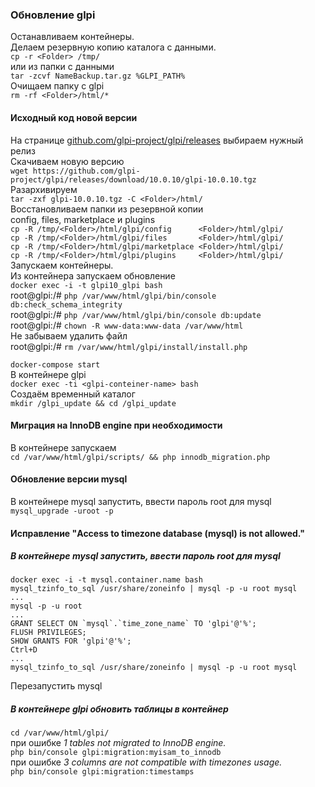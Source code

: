 
### Обновление glpi  
Останавливаем контейнеры.  
Делаем резервную копию каталога с данными.  
```cp -r <Folder> /tmp/```  
или из папки с данными  
```tar -zcvf NameBackup.tar.gz %GLPI_PATH%```  
Очищаем папку с glpi  
```rm -rf <Folder>/html/*```  
#### Исходный код новой версии  
На странице [github.com/glpi-project/glpi/releases](https://github.com/glpi-project/glpi/releases) выбираем нужный релиз   
Скачиваем новую версию  
```wget https://github.com/glpi-project/glpi/releases/download/10.0.10/glpi-10.0.10.tgz```  
Разархивируем  
```tar -zxf glpi-10.0.10.tgz -C <Folder>/html/```  
Восстановливаем папки из резервной копии  
config, files, marketplace и plugins  
```cp -R /tmp/<Folder>/html/glpi/config      <Folder>/html/glpi/```  
```cp -R /tmp/<Folder>/html/glpi/files       <Folder>/html/glpi/```  
```cp -R /tmp/<Folder>/html/glpi/marketplace <Folder>/html/glpi/```  
```cp -R /tmp/<Folder>/html/glpi/plugins     <Folder>/html/glpi/```  
Запускаем контейнеры.  
Из контейнера запускаем обновление  
```docker exec -i -t glpi10_glpi bash```  
    root@glpi:/# ```php /var/www/html/glpi/bin/console db:check_schema_integrity```  
    root@glpi:/# ```php /var/www/html/glpi/bin/console db:update```  
    root@glpi:/# ```chown -R www-data:www-data /var/www/html```  
Не забываем удалить файл  
    root@glpi:/# ```rm /var/www/html/glpi/install/install.php```  


```docker-compose start```  
В контейнере glpi  
```docker exec -ti <glpi-conteiner-name> bash```  
Создаём временный каталог  
```mkdir /glpi_update && cd /glpi_update```  

 
#### Миграция на InnoDB engine при необходимости  
В контейнере запускаем  
```cd /var/www/html/glpi/scripts/ && php innodb_migration.php```  
#### Обновление версии mysql
В контейнере mysql запустить, ввести пароль root для mysql  
```mysql_upgrade -uroot -p```  
#### Исправление "Access to timezone database (mysql) is not allowed."  
##### В контейнере mysql запустить, ввести пароль root для mysql  
```
docker exec -i -t mysql.container.name bash
mysql_tzinfo_to_sql /usr/share/zoneinfo | mysql -p -u root mysql
...
mysql -p -u root
...
GRANT SELECT ON `mysql`.`time_zone_name` TO 'glpi'@'%';
FLUSH PRIVILEGES;
SHOW GRANTS FOR 'glpi'@'%';
Ctrl+D
...
mysql_tzinfo_to_sql /usr/share/zoneinfo | mysql -p -u root mysql
```
Перезапустить mysql  
##### В контейнере glpi обновить таблицы в контейнер  
```cd /var/www/html/glpi/```  
при ошибке *1 tables not migrated to InnoDB engine.*  
```php bin/console glpi:migration:myisam_to_innodb```  
при ошибке *3 columns are not compatible with timezones usage.*  
```php bin/console glpi:migration:timestamps```  
